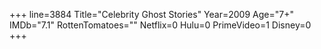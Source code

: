 +++
line=3884
Title="Celebrity Ghost Stories"
Year=2009
Age="7+"
IMDb="7.1"
RottenTomatoes=""
Netflix=0
Hulu=0
PrimeVideo=1
Disney=0
+++

